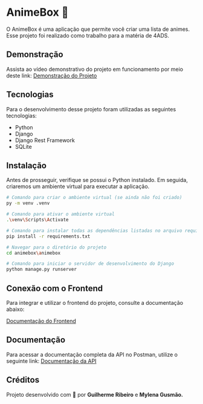 # AnimeBox 🎎

O AnimeBox é uma aplicação que permite você criar uma lista de animes. Esse projeto foi realizado como trabalho para a matéria de 4ADS.

## Demonstração

Assista ao vídeo demonstrativo do projeto em funcionamento por meio deste link: [Demonstração do Projeto](https://drive.google.com/file/d/1VJC7G4j7F9IvU_stWxWlzbMZzqV8JgcH/view?usp=sharing)

## Tecnologias

Para o desenvolvimento desse projeto foram utilizadas as seguintes tecnologias:

- Python
- Django
- Django Rest Framework
- SQLite

## Instalação

Antes de prosseguir, verifique se possui o Python instalado. Em seguida, criaremos um ambiente virtual para executar a aplicação.

```bash
# Comando para criar o ambiente virtual (se ainda não foi criado)
py -m venv .venv

# Comando para ativar o ambiente virtual
.\venv\Scripts\Activate

# Comando para instalar todas as dependências listadas no arquivo requirements.txt
pip install -r requirements.txt

# Navegar para o diretório do projeto
cd animebox\animebox

# Comando para iniciar o servidor de desenvolvimento do Django
python manage.py runserver
```

## Conexão com o Frontend

Para integrar e utilizar o frontend do projeto, consulte a documentação abaixo:

[Documentação do Frontend](https://github.com/Niwau/AnimeBox-Front)

## Documentação

Para acessar a documentação completa da API no Postman, utilize o seguinte link: [Documentação da API](https://documenter.getpostman.com/view/22341437/2s9YeLZpjA)

## Créditos

Projeto desenvolvido com 💙 por **Guilherme Ribeiro** e **Mylena Gusmão.**
